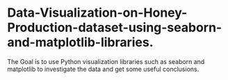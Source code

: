 # Data-Visualization-on-Honey-Production-dataset-using-seaborn-and-matplotlib-libraries.

The Goal is to use Python visualization libraries such as seaborn and matplotlib to investigate the data and get some useful conclusions.
